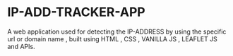 # IP-ADD-TRACKER-APP
A web application used for detecting the IP-ADDRESS by using the specific url or domain name , built using HTML , CSS , VANILLA JS , LEAFLET JS and APIs.
